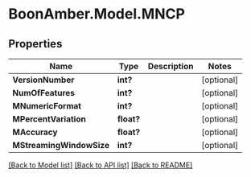 # BoonAmber.Model.MNCP
## Properties

Name | Type | Description | Notes
------------ | ------------- | ------------- | -------------
**VersionNumber** | **int?** |  | [optional] 
**NumOfFeatures** | **int?** |  | [optional] 
**MNumericFormat** | **int?** |  | [optional] 
**MPercentVariation** | **float?** |  | [optional] 
**MAccuracy** | **float?** |  | [optional] 
**MStreamingWindowSize** | **int?** |  | [optional] 

[[Back to Model list]](../README.md#documentation-for-models) [[Back to API list]](../README.md#documentation-for-api-endpoints) [[Back to README]](../README.md)

